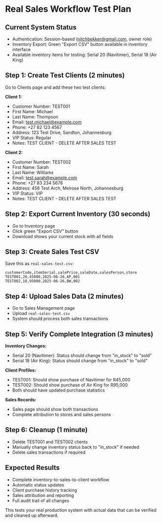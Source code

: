 # Real Sales Workflow Test Plan

## Current System Status
- Authentication: Session-based (nitchbekker@gmail.com, owner role)
- Inventory Export: Green "Export CSV" button available in inventory interface
- Available inventory items for testing: Serial 20 (Navitimer), Serial 18 (Air King)

## Step 1: Create Test Clients (2 minutes)
Go to Clients page and add these two test clients:

**Client 1:**
- Customer Number: TEST001
- First Name: Michael
- Last Name: Thompson
- Email: test.michael@example.com
- Phone: +27 82 123 4567
- Address: 123 Test Drive, Sandton, Johannesburg
- VIP Status: Regular
- Notes: TEST CLIENT - DELETE AFTER SALES TEST

**Client 2:**
- Customer Number: TEST002
- First Name: Sarah
- Last Name: Williams
- Email: test.sarah@example.com
- Phone: +27 83 234 5678
- Address: 456 Test Arch, Melrose North, Johannesburg
- VIP Status: VIP
- Notes: TEST CLIENT - DELETE AFTER SALES TEST

## Step 2: Export Current Inventory (30 seconds)
- Go to Inventory page
- Click green "Export CSV" button
- Download shows your current stock with all fields

## Step 3: Create Sales Test CSV
Save this as `real-sales-test.csv`:

```
customerCode,itemSerial,salePrice,saleDate,salesPerson,store
TEST001,20,45000,2025-06-26,AP,001
TEST002,18,95000,2025-06-26,BW,002
```

## Step 4: Upload Sales Data (2 minutes)
- Go to Sales Management page
- Upload `real-sales-test.csv`
- System should process both sales transactions

## Step 5: Verify Complete Integration (3 minutes)

**Inventory Changes:**
- Serial 20 (Navitimer): Status should change from "in_stock" to "sold"
- Serial 18 (Air King): Status should change from "in_stock" to "sold"

**Client Profiles:**
- TEST001: Should show purchase of Navitimer for R45,000
- TEST002: Should show purchase of Air King for R95,000
- Both should have updated purchase statistics

**Sales Records:**
- Sales page should show both transactions
- Complete attribution to stores and sales persons

## Step 6: Cleanup (1 minute)
- Delete TEST001 and TEST002 clients
- Manually change inventory status back to "in_stock" if needed
- Delete sales transactions if required

## Expected Results
- Complete inventory-to-sales-to-client workflow
- Automatic status updates
- Client purchase history tracking
- Sales attribution and reporting
- Full audit trail of all changes

This tests your real production system with actual data that can be verified and cleaned up afterward.